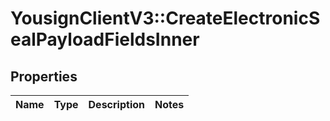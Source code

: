 # YousignClientV3::CreateElectronicSealPayloadFieldsInner

## Properties
Name | Type | Description | Notes
------------ | ------------- | ------------- | -------------

